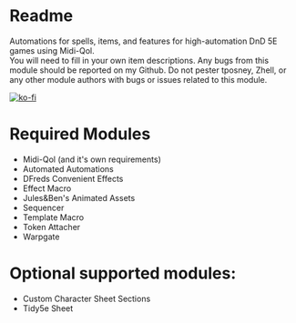 # Readme
Automations for spells, items, and features for high-automation DnD 5E games using Midi-Qol.  
You will need to fill in your own item descriptions.  Any bugs from this module should be reported on my Github.  Do not pester tposney, Zhell, or any other module authors with bugs or issues related to this module.  
  
[![ko-fi](https://ko-fi.com/img/githubbutton_sm.svg)](https://ko-fi.com/O5O5G582S)  
  
# Required Modules  
- Midi-Qol (and it's own requirements)  
- Automated Automations  
- DFreds Convenient Effects  
- Effect Macro  
- Jules&Ben's Animated Assets  
- Sequencer  
- Template Macro  
- Token Attacher  
- Warpgate  
  
# Optional supported modules:  
- Custom Character Sheet Sections  
- Tidy5e Sheet  